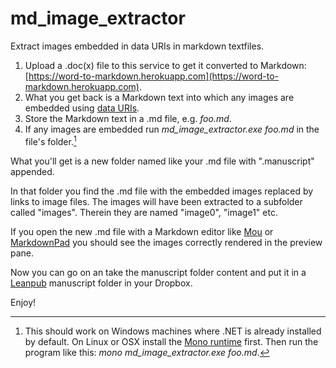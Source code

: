 md_image_extractor
==================

Extract images embedded in data URIs in markdown textfiles.

1. Upload a .doc(x) file to this service to get it converted to Markdown: [https://word-to-markdown.herokuapp.com](https://word-to-markdown.herokuapp.com).
2. What you get back is a Markdown text into which any images are embedded using [data URIs](http://en.wikipedia.org/wiki/Data_URI_scheme).
3. Store the Markdown text in a .md file, e.g. _foo.md_.
4. If any images are embedded run _md_image_extractor.exe foo.md_ in the file's folder.[^fmono]

What you'll get is a new folder named like your .md file with ".manuscript" appended.

In that folder you find the .md file with the embedded images replaced by links to image files.
The images will have been extracted to a subfolder called "images". Therein they are named "image0", "image1" etc.

If you open the new .md file with a Markdown editor like [Mou](http://25.io/mou/) or [MarkdownPad](http://markdownpad.com) you should see the images correctly rendered in the preview pane.

Now you can go on an take the manuscript folder content and put it in a [Leanpub](http://leanpub.com) manuscript folder in your Dropbox.

Enjoy!

[^fmono]: This should work on Windows machines where .NET is already installed by default. On Linux or OSX install the [Mono runtime](http://www.mono-project.com/download/) first. Then run the program like this: _mono md_image_extractor.exe foo.md_.
